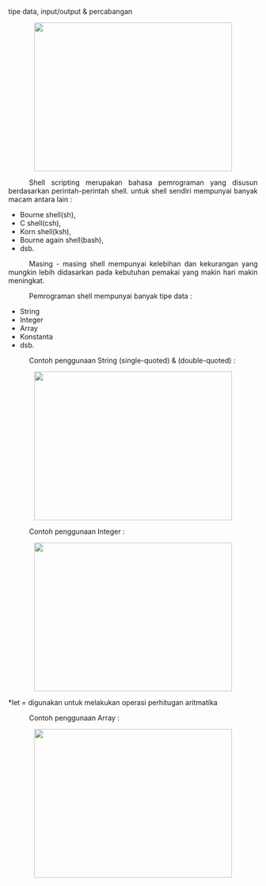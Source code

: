 tipe data, input/output & percabangan

<p align="center"><img src="https://i.imgur.com/Pc85SYF.jpg" width=400 height=300></p>
<p align=justify>&emsp;&emsp;&emsp;Shell scripting merupakan bahasa pemrograman yang disusun berdasarkan perintah-perintah shell. untuk shell sendiri mempunyai banyak macam antara lain :</p>

- Bourne shell(sh),
- C shell(csh),
- Korn shell(ksh),
- Bourne again shell(bash),
- dsb.

<p align=justify>&emsp;&emsp;&emsp;Masing - masing shell mempunyai kelebihan dan kekurangan yang mungkin lebih didasarkan pada kebutuhan pemakai yang makin hari makin meningkat.</p>
<p align=justify>&emsp;&emsp;&emsp;Pemrograman shell mempunyai banyak tipe data :</p>

- String
- Integer
- Array
- Konstanta
- dsb.
<p align=justify>&emsp;&emsp;&emsp;Contoh penggunaan String (single-quoted) & (double-quoted) :
<p align="center"><img src="https://i.imgur.com/LaMFtno.jpg" width=400 height=300></p>
<p align=justify>&emsp;&emsp;&emsp;Contoh penggunaan Integer :
<p align="center"><img src="https://i.imgur.com/PDAHr6c.jpg" width=400 height=300></p>
<p style=font-size="10px">*let = digunakan untuk melakukan operasi perhitugan aritmatika</p>
<p align=justify>&emsp;&emsp;&emsp;Contoh penggunaan Array :
<p align="center"><img src="https://i.imgur.com/AFJVtU2.jpg" width=400 height=300></p>

